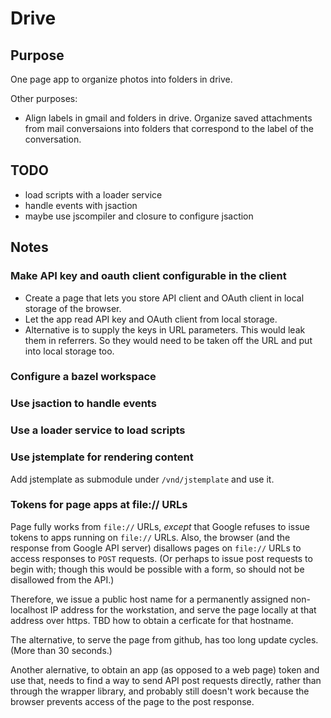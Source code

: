 # Drive

## Purpose

One page app to organize photos into folders in drive.

Other purposes:

* Align labels in gmail and folders in drive. Organize saved attachments from
  mail conversaions into folders that correspond to the label of the
  conversation.

## TODO

* load scripts with a loader service
* handle events with jsaction
* maybe use jscompiler and closure to configure jsaction

## Notes

### Make API key and oauth client configurable in the client

* Create a page that lets you store API client and OAuth client in local storage
  of the browser.
* Let the app read API key and OAuth client from local storage.
* Alternative is to supply the keys in URL parameters. This would leak them in
  referrers. So they would need to be taken off the URL and put into local
  storage too.

### Configure a bazel workspace

### Use jsaction to handle events

### Use a loader service to load scripts

### Use jstemplate for rendering content

Add jstemplate as submodule under `/vnd/jstemplate` and use it.

### Tokens for page apps at file:// URLs

Page fully works from `file://` URLs, *except* that Google refuses to issue
tokens to apps running on `file://` URLs. Also, the browser (and the response
from Google API server) disallows pages on `file://` URLs to access responses to
`POST` requests. (Or perhaps to issue post requests to begin with; though this
would be possible with a form, so should not be disallowed from the API.)

Therefore, we issue a public host name for a permanently assigned non-localhost
IP address for the workstation, and serve the page locally at that address over
https. TBD how to obtain a cerficate for that hostname.

The alternative, to serve the page from github, has too long update
cycles. (More than 30 seconds.)

Another alernative, to obtain an app (as opposed to a web page) token and use
that, needs to find a way to send API post requests directly, rather than
through the wrapper library, and probably still doesn't work because the browser
prevents access of the page to the post response.
